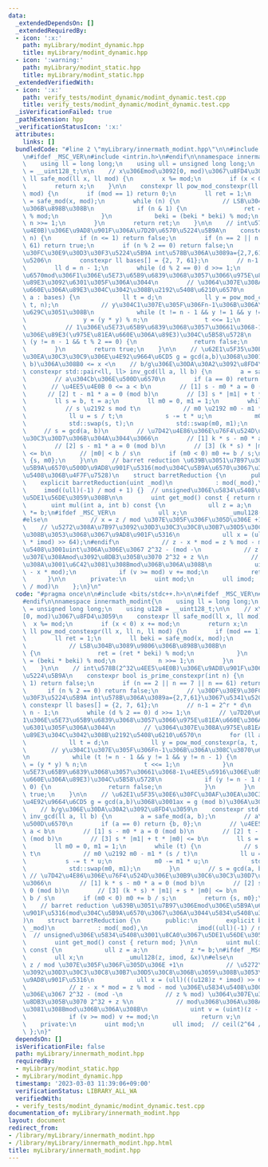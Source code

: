 ```yaml
---
data:
  _extendedDependsOn: []
  _extendedRequiredBy:
  - icon: ':x:'
    path: myLibrary/modint_dynamic.hpp
    title: myLibrary/modint_dynamic.hpp
  - icon: ':warning:'
    path: myLibrary/modint_static.hpp
    title: myLibrary/modint_static.hpp
  _extendedVerifiedWith:
  - icon: ':x:'
    path: verify_tests/modint_dynamic/modint_dynamic.test.cpp
    title: verify_tests/modint_dynamic/modint_dynamic.test.cpp
  _isVerificationFailed: true
  _pathExtension: hpp
  _verificationStatusIcon: ':x:'
  attributes:
    links: []
  bundledCode: "#line 2 \"myLibrary/innermath_modint.hpp\"\n\n#include <bits/stdc++.h>\n\
    \n#ifdef _MSC_VER\n#include <intrin.h>\n#endif\n\nnamespace innermath_modint{\n\
    \    using ll = long long;\n    using ull = unsigned long long;\n    using u128\
    \ = __uint128_t;\n\n    // x\u306Emod\u3092[0, mod)\u3067\u8FD4\u3059\n    constexpr\
    \ ll safe_mod(ll x, ll mod) {\n        x %= mod;\n        if (x < 0) x += mod;\n\
    \        return x;\n    }\n\n    constexpr ll pow_mod_constexpr(ll x, ll n, ll\
    \ mod) {\n        if (mod == 1) return 0;\n        ll ret = 1;\n        ll beki\
    \ = safe_mod(x, mod);\n        while (n) {\n            // LSB\u304B\u3089\u9806\
    \u306B\u898B\u308B\n            if (n & 1) {\n                ret = (ret * beki)\
    \ % mod;\n            }\n            beki = (beki * beki) % mod;\n           \
    \ n >>= 1;\n        }\n        return ret;\n    }\n\n    // int\u578B(2^32\u4EE5\
    \u4E0B)\u306E\u9AD8\u901F\u306A\u7D20\u6570\u5224\u5B9A\n    constexpr bool is_prime_constexpr(int\
    \ n) {\n        if (n <= 1) return false;\n        if (n == 2 || n == 7 || n ==\
    \ 61) return true;\n        if (n % 2 == 0) return false;\n        // \u30DF\u30E9\
    \u30FC\u30E9\u30D3\u30F3\u5224\u5B9A int\u578B\u306A\u3089a={2,7,61}\u3067\u5341\
    \u5206\n        constexpr ll bases[] = {2, 7, 61};\n        // n-1 = 2^r * d\n\
    \        ll d = n - 1;\n        while (d % 2 == 0) d >>= 1;\n        // \u7D20\
    \u6570mod\u306F1\u306E\u5E73\u65B9\u6839\u3068\u3057\u3066\u975E\u81EA\u660E\u306A\
    \u89E3\u3092\u6301\u305F\u306A\u3044\n        // \u3064\u307E\u308A\u975E\u81EA\
    \u660E\u306A\u89E3\u304C\u3042\u308B\u2192\u5408\u6210\u6570\n        for (ll\
    \ a : bases) {\n            ll t = d;\n            ll y = pow_mod_constexpr(a,\
    \ t, n);\n            // y\u304C1\u307E\u305F\u306Fn-1\u306B\u306A\u308C\u3070\
    \u629C\u3051\u308B\n            while (t != n - 1 && y != 1 && y != n - 1) {\n\
    \                y = (y * y) % n;\n                t <<= 1;\n            }\n \
    \           // 1\u306E\u5E73\u65B9\u6839\u3068\u3057\u30661\u3068-1\u4EE5\u5916\
    \u306E\u89E3(\u975E\u81EA\u660E\u306A\u89E3)\u304C\u5B58\u5728\n            if\
    \ (y != n - 1 && t % 2 == 0) {\n                return false;\n            }\n\
    \        }\n        return true;\n    }\n\n    // \u62E1\u5F35\u30E6\u30FC\u30AF\
    \u30EA\u30C3\u30C9\u306E\u4E92\u9664\u6CD5 g = gcd(a,b)\u3068\u3001ax = g (mod\
    \ b)\u306A\u308B0 <= x <\n    // b/g\u306E\u30DA\u30A2\u3092\u8FD4\u3059\n   \
    \ constexpr std::pair<ll, ll> inv_gcd(ll a, ll b) {\n        a = safe_mod(a, b);\n\
    \        // a\u304Cb\u306E\u500D\u6570\n        if (a == 0) return {b, 0};\n \
    \       // \u4EE5\u4E0B 0 <= a < b\n        // [1] s - m0 * a = 0 (mod b)\n  \
    \      // [2] t - m1 * a = 0 (mod b)\n        // [3] s * |m1| + t * |m0| <= b\n\
    \        ll s = b, t = a;\n        ll m0 = 0, m1 = 1;\n        while (t) {\n \
    \           // s \u2192 s mod t\n            // m0 \u2192 m0 - m1 * (s / t)\n\
    \            ll u = s / t;\n            s -= t * u;\n            m0 -= m1 * u;\n\
    \            std::swap(s, t);\n            std::swap(m0, m1);\n        }\n   \
    \     // s = gcd(a, b)\n        // \u7D42\u4E86\u306E\u76F4\u524D\u306E\u30B9\u30C6\
    \u30C3\u30D7\u306B\u304A\u3044\u3066\n        // [1] k * s - m0 * a = 0 (mod b)\n\
    \        // [2] s - m1 * a = 0 (mod b)\n        // [3] (k * s) * |m1| + s * |m0|\
    \ <= b\n        // |m0| < b / s\n        if (m0 < 0) m0 += b / s;\n        return\
    \ {s, m0};\n    }\n\n    // barret reduction \u639B\u3051\u7B97\u306Emod\u306E\
    \u5B9A\u6570\u500D\u9AD8\u901F\u5316(mod\u304C\u5B9A\u6570\u3067\u306A\u3044\u5834\
    \u5408\u306B\u4F7F\u7528)\n    struct barretReduction {\n       public:\n    \
    \    explicit barretReduction(uint _mod)\n            : mod(_mod),\n         \
    \     imod((ull)(-1) / mod + 1) {}  // unsigned\u306E\u5834\u5408\u3001\u8CA0\u3067\
    \u5DE1\u56DE\u3059\u308B\n\n        uint get_mod() const { return mod; }\n\n \
    \       uint mul(int a, int b) const {\n            ull z = a;\n            z\
    \ *= b;\n#ifdef _MSC_VER\n            ull x;\n            _umul128(z, imod, &x)\n\
    #else\n            // x = z / mod \u307E\u305F\u306F\u305D\u306E +1\n        \
    \    // \u5272\u308A\u7B97\u3092\u30D3\u30C3\u30C8\u30B7\u30D5\u30C8\u306B\u3059\
    \u308B\u3053\u3068\u3067\u9AD8\u901F\u5316\n            ull x = (ull)(((u128)z\
    \ * imod) >> 64);\n#endif\n            // z - x * mod = z % mod - mod \u306E\u5834\
    \u5408\u3001uint\u306A\u306E\u3067 2^32 - (mod -\n            // z % mod) \u3064\
    \u307E\u308Amod\u3092\u8DB3\u305B\u3070 2^32 + z %\n            // mod\u3068\u306A\
    \u308A\u3001\u6C42\u3081\u308Bmod\u306B\u306A\u308B\n            uint v = (uint)(z\
    \ - x * mod);\n            if (v >= mod) v += mod;\n            return v;\n  \
    \      }\n\n       private:\n        uint mod;\n        ull imod;  // ceil(2^64\
    \ / mod)\n    };\n}\n"
  code: "#pragma once\n\n#include <bits/stdc++.h>\n\n#ifdef _MSC_VER\n#include <intrin.h>\n\
    #endif\n\nnamespace innermath_modint{\n    using ll = long long;\n    using ull\
    \ = unsigned long long;\n    using u128 = __uint128_t;\n\n    // x\u306Emod\u3092\
    [0, mod)\u3067\u8FD4\u3059\n    constexpr ll safe_mod(ll x, ll mod) {\n      \
    \  x %= mod;\n        if (x < 0) x += mod;\n        return x;\n    }\n\n    constexpr\
    \ ll pow_mod_constexpr(ll x, ll n, ll mod) {\n        if (mod == 1) return 0;\n\
    \        ll ret = 1;\n        ll beki = safe_mod(x, mod);\n        while (n) {\n\
    \            // LSB\u304B\u3089\u9806\u306B\u898B\u308B\n            if (n & 1)\
    \ {\n                ret = (ret * beki) % mod;\n            }\n            beki\
    \ = (beki * beki) % mod;\n            n >>= 1;\n        }\n        return ret;\n\
    \    }\n\n    // int\u578B(2^32\u4EE5\u4E0B)\u306E\u9AD8\u901F\u306A\u7D20\u6570\
    \u5224\u5B9A\n    constexpr bool is_prime_constexpr(int n) {\n        if (n <=\
    \ 1) return false;\n        if (n == 2 || n == 7 || n == 61) return true;\n  \
    \      if (n % 2 == 0) return false;\n        // \u30DF\u30E9\u30FC\u30E9\u30D3\
    \u30F3\u5224\u5B9A int\u578B\u306A\u3089a={2,7,61}\u3067\u5341\u5206\n       \
    \ constexpr ll bases[] = {2, 7, 61};\n        // n-1 = 2^r * d\n        ll d =\
    \ n - 1;\n        while (d % 2 == 0) d >>= 1;\n        // \u7D20\u6570mod\u306F\
    1\u306E\u5E73\u65B9\u6839\u3068\u3057\u3066\u975E\u81EA\u660E\u306A\u89E3\u3092\
    \u6301\u305F\u306A\u3044\n        // \u3064\u307E\u308A\u975E\u81EA\u660E\u306A\
    \u89E3\u304C\u3042\u308B\u2192\u5408\u6210\u6570\n        for (ll a : bases) {\n\
    \            ll t = d;\n            ll y = pow_mod_constexpr(a, t, n);\n     \
    \       // y\u304C1\u307E\u305F\u306Fn-1\u306B\u306A\u308C\u3070\u629C\u3051\u308B\
    \n            while (t != n - 1 && y != 1 && y != n - 1) {\n                y\
    \ = (y * y) % n;\n                t <<= 1;\n            }\n            // 1\u306E\
    \u5E73\u65B9\u6839\u3068\u3057\u30661\u3068-1\u4EE5\u5916\u306E\u89E3(\u975E\u81EA\
    \u660E\u306A\u89E3)\u304C\u5B58\u5728\n            if (y != n - 1 && t % 2 ==\
    \ 0) {\n                return false;\n            }\n        }\n        return\
    \ true;\n    }\n\n    // \u62E1\u5F35\u30E6\u30FC\u30AF\u30EA\u30C3\u30C9\u306E\
    \u4E92\u9664\u6CD5 g = gcd(a,b)\u3068\u3001ax = g (mod b)\u306A\u308B0 <= x <\n\
    \    // b/g\u306E\u30DA\u30A2\u3092\u8FD4\u3059\n    constexpr std::pair<ll, ll>\
    \ inv_gcd(ll a, ll b) {\n        a = safe_mod(a, b);\n        // a\u304Cb\u306E\
    \u500D\u6570\n        if (a == 0) return {b, 0};\n        // \u4EE5\u4E0B 0 <=\
    \ a < b\n        // [1] s - m0 * a = 0 (mod b)\n        // [2] t - m1 * a = 0\
    \ (mod b)\n        // [3] s * |m1| + t * |m0| <= b\n        ll s = b, t = a;\n\
    \        ll m0 = 0, m1 = 1;\n        while (t) {\n            // s \u2192 s mod\
    \ t\n            // m0 \u2192 m0 - m1 * (s / t)\n            ll u = s / t;\n \
    \           s -= t * u;\n            m0 -= m1 * u;\n            std::swap(s, t);\n\
    \            std::swap(m0, m1);\n        }\n        // s = gcd(a, b)\n       \
    \ // \u7D42\u4E86\u306E\u76F4\u524D\u306E\u30B9\u30C6\u30C3\u30D7\u306B\u304A\u3044\
    \u3066\n        // [1] k * s - m0 * a = 0 (mod b)\n        // [2] s - m1 * a =\
    \ 0 (mod b)\n        // [3] (k * s) * |m1| + s * |m0| <= b\n        // |m0| <\
    \ b / s\n        if (m0 < 0) m0 += b / s;\n        return {s, m0};\n    }\n\n\
    \    // barret reduction \u639B\u3051\u7B97\u306Emod\u306E\u5B9A\u6570\u500D\u9AD8\
    \u901F\u5316(mod\u304C\u5B9A\u6570\u3067\u306A\u3044\u5834\u5408\u306B\u4F7F\u7528\
    )\n    struct barretReduction {\n       public:\n        explicit barretReduction(uint\
    \ _mod)\n            : mod(_mod),\n              imod((ull)(-1) / mod + 1) {}\
    \  // unsigned\u306E\u5834\u5408\u3001\u8CA0\u3067\u5DE1\u56DE\u3059\u308B\n\n\
    \        uint get_mod() const { return mod; }\n\n        uint mul(int a, int b)\
    \ const {\n            ull z = a;\n            z *= b;\n#ifdef _MSC_VER\n    \
    \        ull x;\n            _umul128(z, imod, &x)\n#else\n            // x =\
    \ z / mod \u307E\u305F\u306F\u305D\u306E +1\n            // \u5272\u308A\u7B97\
    \u3092\u30D3\u30C3\u30C8\u30B7\u30D5\u30C8\u306B\u3059\u308B\u3053\u3068\u3067\
    \u9AD8\u901F\u5316\n            ull x = (ull)(((u128)z * imod) >> 64);\n#endif\n\
    \            // z - x * mod = z % mod - mod \u306E\u5834\u5408\u3001uint\u306A\
    \u306E\u3067 2^32 - (mod -\n            // z % mod) \u3064\u307E\u308Amod\u3092\
    \u8DB3\u305B\u3070 2^32 + z %\n            // mod\u3068\u306A\u308A\u3001\u6C42\
    \u3081\u308Bmod\u306B\u306A\u308B\n            uint v = (uint)(z - x * mod);\n\
    \            if (v >= mod) v += mod;\n            return v;\n        }\n\n   \
    \    private:\n        uint mod;\n        ull imod;  // ceil(2^64 / mod)\n   \
    \ };\n}"
  dependsOn: []
  isVerificationFile: false
  path: myLibrary/innermath_modint.hpp
  requiredBy:
  - myLibrary/modint_static.hpp
  - myLibrary/modint_dynamic.hpp
  timestamp: '2023-03-03 11:39:06+09:00'
  verificationStatus: LIBRARY_ALL_WA
  verifiedWith:
  - verify_tests/modint_dynamic/modint_dynamic.test.cpp
documentation_of: myLibrary/innermath_modint.hpp
layout: document
redirect_from:
- /library/myLibrary/innermath_modint.hpp
- /library/myLibrary/innermath_modint.hpp.html
title: myLibrary/innermath_modint.hpp
---
```

